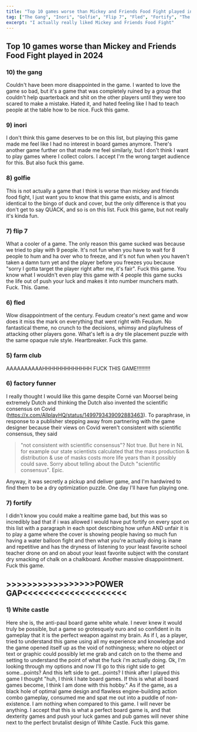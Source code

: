 ```yaml
---
title: "Top 10 games worse than Mickey and Friends Food Fight played in 2024"
tag: ["The Gang", "Inori", "Golfie", "Flip 7", "Fled", "Fortify", "The White Castle"]
excerpt: "I actually really liked Mickey and Friends Food Fight"
---
```


## Top 10 games worse than Mickey and Friends Food Fight played in 2024

### 10) the gang
Couldn't have been more disappointed in the game. I wanted to love the game so bad, but it's a game that was completely ruined by a group that couldn't help quarterback and shit on the other players until they were too scared to make a mistake. Hated it, and hated feeling like I had to teach people at the table how to be nice. Fuck this game.

### 9) inori
I don't think this game deserves to be on this list, but playing this game made me feel like I had no interest in board games anymore. There's another game further on that made me feel similarly, but I don't think I want to play games where I collect colors. I accept I'm the wrong target audience for this. But also fuck this game.

### 8) golfie
This is not actually a game that I think is worse than mickey and friends food fight, I just want you to know that this game exists, and is almost identical to the bingo of duck and cover, but the only difference is that you don't get to say QUACK, and so is on this list. Fuck this game, but not really it's kinda fun.

### 7) flip 7
What a cooler of a game. The only reason this game sucked was because we tried to play with 9 people. It's not fun when you have to wait for 8 people to hum and ha over who to freeze, and it's not fun when you haven't taken a damn turn yet and the player before you freezes you because "sorry I gotta target the player right after me, it's fair". Fuck this game. You know what I wouldn't even play this game with 4 people this game sucks the life out of push your luck and makes it into number munchers math. Fuck. This. Game.

### 6) fled
Wow disappointment of the century. Feudum creator's next game and wow does it miss the mark on everything that went right with Feudum. No fantastical theme, no crunch to the decisions, whimsy and playfulness of attacking other players gone. What's left is a dry tile placement puzzle with the same opaque rule style. Heartbreaker. Fuck this game.

### 5) farm club
AAAAAAAAAAHHHHHHHHHHHHH FUCK THIS GAME!!!!!!!!!

### 6) factory funner
I really thought I would like this game despite Corné van Moorsel being extremely Dutch and thinking the Dutch also invented the scientific consensus on Covid (https://x.com/AllplayHQ/status/1499793439092883463). To paraphrase, in response to a publisher stepping away from partnering with the game designer because their views on Covid weren't consistent with scientific consensus, they said 
> "not consistent with scientific consensus"? Not true. But here in NL for example our state scientists calculated that the mass production & distribution & use of masks costs more life years than it possibly could save. Sorry about telling about the Dutch "scientific consensus".
Epic.

Anyway, it was secretly a pickup and deliver game, and I'm hardwired to find them to be a dry optimization puzzle. One day I'll have fun playing one.

### 7) fortify
I didn't know you could make a realtime game bad, but this was so incredibly bad that if i was allowed I would have put fortify on every spot on this list with a paragraph in each spot describing how unfun AND unfair it is to play a game where the cover is showing people having so much fun having a water balloon fight and then what you're actually doing is inane and repetitive and has the dryness of listening to your least favorite school teacher drone on and on about your least favorite subject with the constant dry smacking of chalk on a chalkboard. Another massive disappointment. Fuck this game.




## >>>>>>>>>>>>>>>>>POWER GAP<<<<<<<<<<<<<<<<<<<<


### 1) White castle
Here she is, the anti-paul board game white whale. I never knew it would truly be possible, but a game so grotesquely euro and so confident in its gameplay that it is the perfect weapon against my brain. As if I, as a player, tried to understand this game using all my experience and knowledge and the game opened itself up as the void of nothingness; where no object or text or graphic could possibly let me grab and catch on to the theme and setting to understand the point of what the fuck i'm actually doing. Ok, I'm looking through my options and now I'll go to this right side to get some...points? And this left side to get...points? I think after I played this game I thought "huh, I think I hate board games. If this is what all board games become, I think I am done with this hobby." As if the game, as a black hole of optimal game design and flawless engine-building action combo gameplay, consumed me and spat me out into a puddle of non-existence. I am nothing when compared to this game. I will never be anything. I accept that this is what a perfect board game is, and that dexterity games and push your luck games and pub games will never shine next to the perfect brutalist design of White Castle. Fuck this game.

